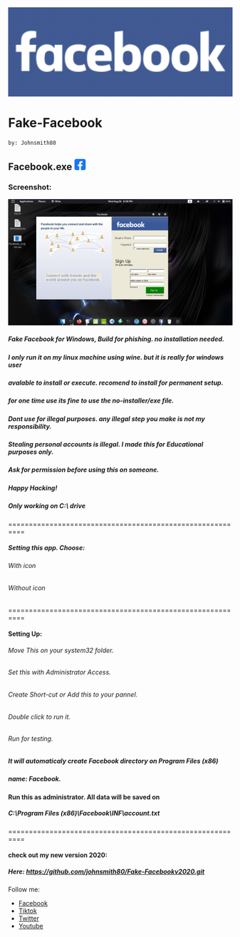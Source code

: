 <img src="fblogo.png" width="900" >

# Fake-Facebook
    by: Johnsmith80

## Facebook.exe <img src="fbico.png" width="25" >

### Screenshot:
<img src="fb2018.png" width="850" >

##### Fake Facebook for Windows, Build for phishing. no installation needed.

##### I only run it on my linux machine using wine. but it is really for windows user
##### avalable to install or execute. recomend to install for permanent setup. 
##### for one time use its fine to use the no-installer/exe file.

##### Dont use for illegal purposes. any illegal step you make is not my responsibility.
##### Stealing personal accounts is illegal. I made this for Educational purposes only.
##### Ask for permission before using this on someone.
##### Happy Hacking!

##### Only working on C:\ drive

==========================================================

##### Setting this app. Choose:

######   With icon
######   Without icon

==========================================================
#### Setting Up:

###### Move This on your system32 folder.

###### Set this with Administrator Access.

###### Create Short-cut or Add this to your pannel.

###### Double click to run it.

###### Run for testing.

##### It will automaticaly create Facebook directory on Program Files (x86)
##### name: Facebook.

#### Run this as administrator. All data will be saved on

#####  C:\Program Files (x86)\Facebook\INF\account.txt
  
==========================================================
#### check out my new version 2020:
##### Here: https://github.com/johnsmith80/Fake-Facebookv2020.git


Follow me:
+ [Facebook](https://web.facebook.com/h4ckitnow)
+ [Tiktok](https://www.tiktok.com/@johnsmith0911)
+ [Twitter](https://twitter.com/John44233759)
+ [Youtube](https://www.youtube.com/channel/UCV5gF3dWxUOFoGA7P9NGviQ)
